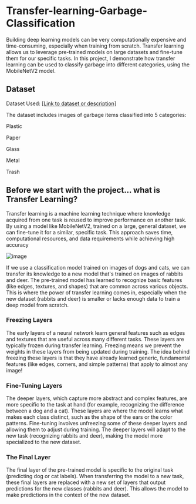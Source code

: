 # Transfer-learning-Garbage-Classification
Building deep learning models can be very computationally expensive and time-consuming, especially when training from scratch. Transfer learning allows us to leverage pre-trained models on large datasets and fine-tune them for our specific tasks. In this project, I demonstrate how transfer learning can be used to classify garbage into different categories, using the MobileNetV2 model.

## Dataset

Dataset Used: [[Link to dataset or description]](https://www.kaggle.com/datasets/asdasdasasdas/garbage-classification/data)

The dataset includes images of garbage items classified into 5 categories:

Plastic

Paper

Glass

Metal

Trash

## Before we start with the project... what is Transfer Learning?
Transfer learning is a machine learning technique where knowledge acquired from one task is reused to improve performance on another task. By using a model like MobileNetV2, trained on a large, general dataset, we can fine-tune it for a similar, specific task. This approach saves time, computational resources, and data requirements while achieving high accuracy

![image](https://github.com/user-attachments/assets/a40ea294-bff5-4d29-81fd-cb6dbe65cfc8)

If we use a classification model trained on images of dogs and cats, we can transfer its knowledge to a new model that's trained on images of rabbits and deer. The pre-trained model has learned to recognize basic features (like edges, textures, and shapes) that are common across various objects. This is where the power of transfer learning comes in, especially when the new dataset (rabbits and deer) is smaller or lacks enough data to train a deep model from scratch.

### Freezing Layers

The early layers of a neural network learn general features such as edges and textures that are useful across many different tasks. These layers are typically frozen during transfer learning. Freezing means we prevent the weights in these layers from being updated during training. The idea behind freezing these layers is that they have already learned generic, fundamental features (like edges, corners, and simple patterns) that apply to almost any image!

### Fine-Tuning Layers

The deeper layers, which capture more abstract and complex features, are more specific to the task at hand (for example, recognizing the difference between a dog and a cat). These layers are where the model learns what makes each class distinct, such as the shape of the ears or the color patterns. Fine-tuning involves unfreezing some of these deeper layers and allowing them to adjust during training. The deeper layers will adapt to the new task (recognizing rabbits and deer), making the model more specialized to the new dataset.

### The Final Layer

The final layer of the pre-trained model is specific to the original task (predicting dog or cat labels). When transferring the model to a new task, these final layers are replaced with a new set of layers that output predictions for the new classes (rabbits and deer). This allows the model to make predictions in the context of the new dataset.

